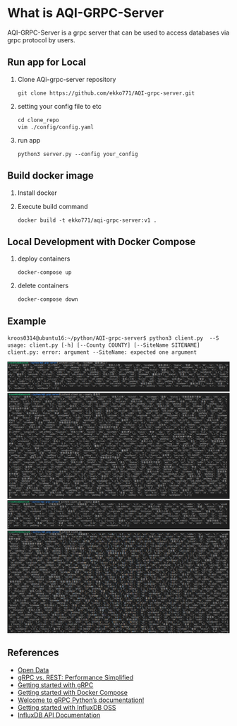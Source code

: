 # What is AQI-GRPC-Server
AQI-GRPC-Server is a grpc server that can be used to access databases via grpc protocol by users.
## Run app for Local

1. Clone AQi-grpc-server repository
    ```shell
    git clone https://github.com/ekko771/AQI-grpc-server.git
    ```
2. setting your config file to etc
    ```shell
    cd clone_repo
    vim ./config/config.yaml
    ```
3. run app
    ```shell
    python3 server.py --config your_config
    ```

## Build docker image

1. Install docker

2. Execute build command

    ```shell
    docker build -t ekko771/aqi-grpc-server:v1 .
    ```
## Local Development with Docker Compose

1. deploy containers

    ```shell
    docker-compose up
    ```
2. delete containers
    ```shell
    docker-compose down
    ```

## Example
```shell
kroos0314@ubuntu16:~/python/AQI-grpc-server$ python3 client.py  --S
usage: client.py [-h] [--County COUNTY] [--SiteName SITENAME]
client.py: error: argument --SiteName: expected one argument
```
![Alt text](./doc/g4.png)
![Alt text](./doc/g1.png)
![Alt text](./doc/g2.png)
![Alt text](./doc/g3.png)
## References

- [Open Data](https://opendata.epa.gov.tw/ws/Data/AQI/?$format=json)
- [gRPC vs. REST: Performance Simplified](https://medium.com/@bimeshde/grpc-vs-rest-performance-simplified-fd35d01bbd4)
- [Getting started with gRPC](https://grpc.io/docs/quickstart/)
- [Getting started with Docker Compose](https://docs.docker.com/compose/gettingstarted/)
- [Welcome to gRPC Python’s documentation!](https://grpc.github.io/grpc/python/)
- [Getting started with InfluxDB OSS](https://docs.influxdata.com/influxdb/v1.7/introduction/getting-started/)
- [InfluxDB API Documentation](https://influxdb-python.readthedocs.io/en/latest/api-documentation.html)

